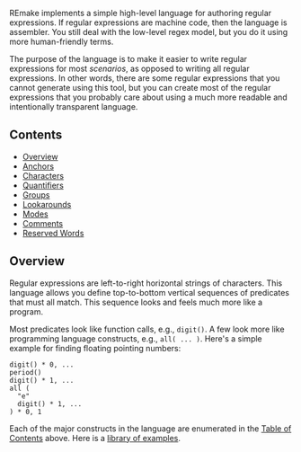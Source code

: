 REmake implements a simple high-level language for authoring regular expressions. 
If regular expressions are machine code, then the language is assembler. 
You still deal with the low-level regex model, but you do it using more human-friendly terms.

The purpose of the language is to make it easier to write regular expressions for most *scenarios*,
as opposed to writing all regular expressions. In other words, there are some regular expressions that
you cannot generate using this tool, but you can create most of the regular expressions that you
probably care about using a much more readable and intentionally transparent language.

## Contents

- [Overview](#overview)
- [Anchors](anchors.md)
- [Characters](characters.md)
- [Quantifiers](quantifiers.md)
- [Groups](groups.md)
- [Lookarounds](lookarounds.md)
- [Modes](modes.md)
- [Comments](comments.md)
- [Reserved Words](reserved.md)

## Overview

Regular expressions are left-to-right horizontal strings of characters.
This language allows you define top-to-bottom vertical sequences of predicates that must all match.
This sequence looks and feels much more like a program.

Most predicates look like function calls, e.g., `digit()`.
A few look more like programming language constructs, e.g., `all( ... )`.
Here's a simple example for finding floating pointing numbers:

```
digit() * 0, ...
period()
digit() * 1, ...
all (
  "e"
  digit() * 1, ...
) * 0, 1
```

Each of the major constructs in the language are enumerated in the [Table of Contents](#contents) above.
Here is a [library of examples](../examples/).